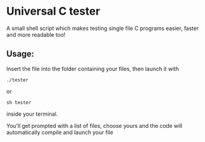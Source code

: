 # Universal C tester
A small shell script which makes testing single file C programs easier, faster and more readable too!

## Usage:
Insert the file into the folder containing your files, then launch it with     

    ./tester

or

    sh tester
    
inside your terminal.

You'll get prompted with a list of files, choose yours and the code will automatically compile and launch your file

